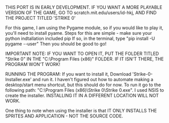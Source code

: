THIS PORT IS IN EARLY DEVELOPMENT. IF YOU WANT A MORE PLAYABLE VERSION OF THE GAME, GO TO scratch.mit.edu/users/id-hkj, AND FIND THE PROJECT TITLED 'STRIKE 0'

For this game, I am using the Pygame module, so if you would like to play it, you'll need to install pyame.
Steps for this are simple - make sure your python indtallation included pip
                            If so, in the terminal, type "pip install -U pygame --user"
                            Then you should be good to go!

IMPORTANT NOTE: IF YOU WANT TO OPEN IT, PUT THE FOLDER TITLED "Strike 0" IN THE "C:\Program Files (x86)" FOLDER. IF IT ISN'T THERE, THE PROGRAM WON'T WORK!

RUNNING THE PROGRAM:
  If you want to install it, Download 'Strike-0-Installer.exe' and run it. I haven't figured out how to automate making a desktop/start menu shortcut, but this should do for now.
  To run it go to the following path: "C:\Program Files (x86)\Strike 0\Strike 0.exe". I used NSIS to create the installer.
  INSTALLING IT IN A DIFFERENT LOCATION WILL NOT WORK.
  
  One thing to note when using the installer is that IT ONLY INSTALLS THE SPRITES AND APPLICATION - NOT THE SOURCE CODE.
